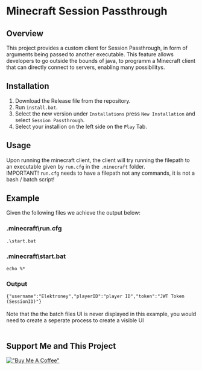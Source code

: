 ﻿# Minecraft Session Passthrough
## Overview
This project provides a custom client for Session Passthrough, in form of arguments being passed to another executable. This feature allows developers to go outside the bounds of java, to programm a Minecraft client that can directly connect to servers, enabling many possibilitys.

## Installation

1. Download the Release file from the repository.
2. Run `install.bat`.
3. Select the new version under `Installations` press `New Installation` and select `Session Passthrough`.
4. Select your installion on the left side on the `Play` Tab.
## Usage
Upon running the minecraft client, the client will try running the filepath to an executable given by `run.cfg` in the `.minecraft` folder.\
IMPORTANT! `run.cfg` needs to have a filepath not any commands, it is not a bash / batch script!
## Example
Given the following files we achieve the output below:
### .minecraft\run.cfg
`.\start.bat`
### .minecraft\start.bat
`echo %*`
### Output
`{"username":"Elektroney","playerID":"player ID","token":"JWT Token (SessionID)"}`\
<br>
Note that the the batch files UI is never displayed in this example, you would need to create a seperate process to create a visible UI
<br>
<br>
## Support Me and This Project
[!["Buy Me A Coffee"](https://www.buymeacoffee.com/assets/img/custom_images/orange_img.png)](https://ko-fi.com/leonkraim)


